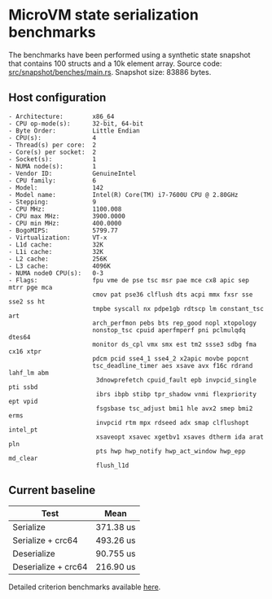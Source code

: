 # MicroVM state serialization benchmarks

The benchmarks have been performed using a synthetic state snapshot that
contains 100 structs and a 10k element array.
Source code: [src/snapshot/benches/main.rs](../../src/snapshot/benches/main.rs).
Snapshot size: 83886 bytes.

## Host configuration

```console
- Architecture:        x86_64
- CPU op-mode(s):      32-bit, 64-bit
- Byte Order:          Little Endian
- CPU(s):              4
- Thread(s) per core:  2
- Core(s) per socket:  2
- Socket(s):           1
- NUMA node(s):        1
- Vendor ID:           GenuineIntel
- CPU family:          6
- Model:               142
- Model name:          Intel(R) Core(TM) i7-7600U CPU @ 2.80GHz
- Stepping:            9
- CPU MHz:             1100.008
- CPU max MHz:         3900.0000
- CPU min MHz:         400.0000
- BogoMIPS:            5799.77
- Virtualization:      VT-x
- L1d cache:           32K
- L1i cache:           32K
- L2 cache:            256K
- L3 cache:            4096K
- NUMA node0 CPU(s):   0-3
- Flags:               fpu vme de pse tsc msr pae mce cx8 apic sep mtrr pge mca
                       cmov pat pse36 clflush dts acpi mmx fxsr sse sse2 ss ht
                       tmpbe syscall nx pdpe1gb rdtscp lm constant_tsc art
                       arch_perfmon pebs bts rep_good nopl xtopology
                       nonstop_tsc cpuid aperfmperf pni pclmulqdq dtes64
                       monitor ds_cpl vmx smx est tm2 ssse3 sdbg fma cx16 xtpr
                       pdcm pcid sse4_1 sse4_2 x2apic movbe popcnt
                       tsc_deadline_timer aes xsave avx f16c rdrand lahf_lm abm
                        3dnowprefetch cpuid_fault epb invpcid_single pti ssbd
                        ibrs ibpb stibp tpr_shadow vnmi flexpriority ept vpid
                        fsgsbase tsc_adjust bmi1 hle avx2 smep bmi2 erms
                        invpcid rtm mpx rdseed adx smap clflushopt intel_pt
                        xsaveopt xsavec xgetbv1 xsaves dtherm ida arat pln
                        pts hwp hwp_notify hwp_act_window hwp_epp md_clear
                        flush_l1d
```

## Current baseline

| Test                |      Mean     |
|---------------------|---------------|
| Serialize           |    371.38 us  |
| Serialize + crc64   |    493.26 us  |
| Deserialize         |    90.755 us  |
| Deserialize + crc64 |    216.90 us  |

Detailed criterion benchmarks available [here](https://s3.amazonaws.com/spec.ccfc.min/perf/snapshot-0.23/report/index.html).